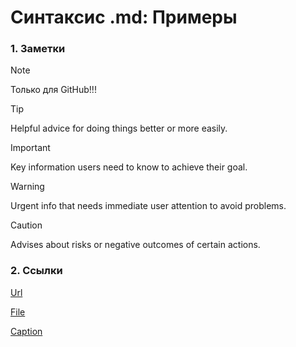 # Синтаксис .md: Примеры

### 1. Заметки
> [!NOTE]
> Только для GitHub!!!

> [!TIP]
> Helpful advice for doing things better or more easily.

> [!IMPORTANT]
> Key information users need to know to achieve their goal.

> [!WARNING]
> Urgent info that needs immediate user attention to avoid problems.

> [!CAUTION]
> Advises about risks or negative outcomes of certain actions.

### 2. Ссылки

[Url](url)

[File](filename.md)

[Caption](#текст-заголовка)